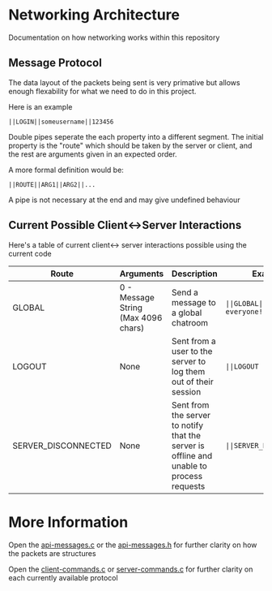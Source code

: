 # Networking Architecture

Documentation on how networking works within this repository

## Message Protocol

The data layout of the packets being sent is very primative but allows enough flexability for what we need to do in this project.

Here is an example

```
||LOGIN||someusername||123456
```

Double pipes seperate the each property into a different segment. The initial property is the "route" which should be taken by the server or client, and the rest are arguments given in an expected order.

A more formal definition would be:

```
||ROUTE||ARG1||ARG2||...
```

A pipe is not necessary at the end and may give undefined behaviour

## Current Possible Client<->Server Interactions

Here's a table of current client<-> server interactions possible using the current code

|Route|Arguments|Description|Example|
|-----|--------|-----------|-------|
| GLOBAL | 0 - Message String (Max 4096 chars) | Send a message to a global chatroom | `\|\|GLOBAL\|\|Hello everyone!`
| LOGOUT | None | Sent from a user to the server to log them out of their session | `\|\|LOGOUT`
| SERVER_DISCONNECTED | None | Sent from the server to notify that the server is offline and unable to process requests | `\|\|SERVER_DISCONNECTED`

# More Information

Open the [api-messages.c](./../../src/api-messages.c) or the [api-messages.h](./../../src/api-messages.h) for further clarity on how the packets are structures

Open the [client-commands.c](./../../src/client-commands.c) or [server-commands.c](./../../src/server-commands.c) for further clarity on each currently available protocol